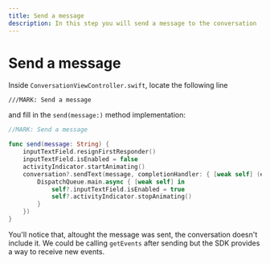 ```yaml
---
title: Send a message
description: In this step you will send a message to the conversation
---
```


# Send a message

Inside `ConversationViewController.swift`, locate the following line

`///MARK: Send a message`

and fill in the `send(message:)` method implementation:

```swift
//MARK: Send a message

func send(message: String) {
    inputTextField.resignFirstResponder()
    inputTextField.isEnabled = false
    activityIndicator.startAnimating()
    conversation?.sendText(message, completionHandler: { [weak self] (error) in
        DispatchQueue.main.async { [weak self] in
            self?.inputTextField.isEnabled = true
            self?.activityIndicator.stopAnimating()
        }
    })
}
```

You'll notice that, altought the message was sent, the conversation doesn't include it. We could be calling `getEvents` after sending but the SDK provides a way to receive new events.
